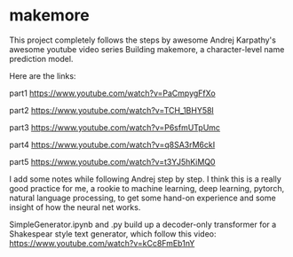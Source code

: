 # makemore

This project completely follows the steps by awesome Andrej Karpathy's awesome youtube video series Building makemore, a character-level name prediction model.

Here are the links:

  part1 https://www.youtube.com/watch?v=PaCmpygFfXo
  
  part2 https://www.youtube.com/watch?v=TCH_1BHY58I
  
  part3 https://www.youtube.com/watch?v=P6sfmUTpUmc
  
  part4 https://www.youtube.com/watch?v=q8SA3rM6ckI
  
  part5 https://www.youtube.com/watch?v=t3YJ5hKiMQ0

I add some notes while following Andrej step by step.
I think this is a really good practice for me, a rookie to machine learning, deep learning, pytorch, natural language processing, to get some hand-on experience and some insight of how the neural net works.

SimpleGenerator.ipynb and .py build up a decoder-only transformer for a Shakespear style text generator, which follow this video: https://www.youtube.com/watch?v=kCc8FmEb1nY



